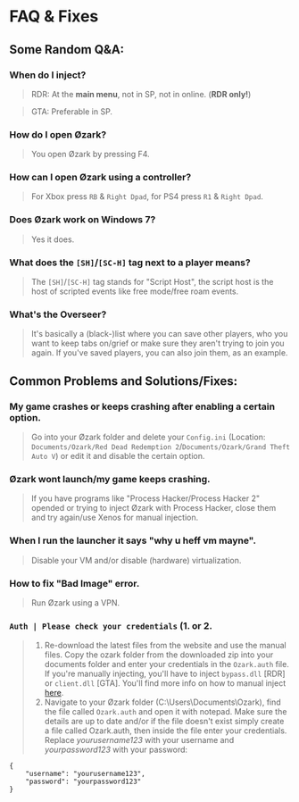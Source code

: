 # FAQ & Fixes


## Some Random Q&A:

### When do I inject?
> RDR: At the __main menu__, not in SP, not in online. (**RDR only!**)

> GTA: Preferable in SP.
### How do I open Øzark?
> You open Øzark by pressing F4.
### How can I open Øzark using a controller?
> For Xbox press `RB` & `Right Dpad`, for PS4 press `R1` & `Right Dpad`.
### Does Øzark work on Windows 7?
> Yes it does.
### What does the `[SH]`/`[SC-H]` tag next to a player means?
> The `[SH]`/`[SC-H]` tag stands for "Script Host", the script host is the host of scripted events like free mode/free roam events.
### What's the Overseer?
> It's basically a (black-)list where you can save other players, who you want to keep tabs on/grief or make sure they aren't trying to join you again. If you've saved players, you can also join them, as an example.


## Common Problems and Solutions/Fixes:

### My game crashes or keeps crashing after enabling a certain option.
> Go into your Øzark folder and delete your `Config.ini` (Location: `Documents/Ozark/Red Dead Redemption 2`/`Documents/Ozark/Grand Theft Auto V`) or edit it and disable the certain option.
### Øzark wont launch/my game keeps crashing.
> If you have programs like "Process Hacker/Process Hacker 2" opended or trying to inject Øzark with Process Hacker, close them and try again/use Xenos for manual injection.
### When I run the launcher it says "why u heff vm mayne".
> Disable your VM and/or disable (hardware) virtualization.
### How to fix "Bad Image" error.
> Run Øzark using a VPN.
### `Auth | Please check your credentials` (1. or 2.
> 1. Re-download the latest files from the website and use the manual files. Copy the ozark folder from the downloaded zip into your documents folder and enter your credentials in the `Ozark.auth` file. If you're manually injecting, you'll have to inject `bypass.dll` [RDR] or `client.dll` [GTA]. You'll find more info on how to manual inject [here](https://github.com/GHXIIST/Ozark-Guides/blob/master/General%20Guides/How%20to%20manual%20inject%20%C3%98zark.md).
> 2. Navigate to your Øzark folder (C:\Users\Documents\Ozark), find the file called `Ozark.auth` and open it with notepad. Make sure the details are up to date and/or if the file doesn't exist simply create a file called Ozark.auth, then inside the file enter your credentials.
>Replace *yourusername123* with your username and *yourpassword123* with your password:
```
{
    "username": "yourusername123",
    "password": "yourpassword123"
}
```